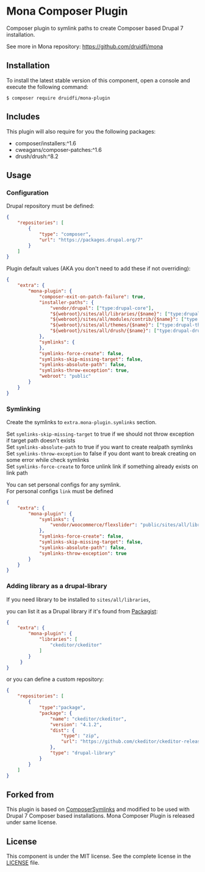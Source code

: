 # Mona Composer Plugin

Composer plugin to symlink paths to create Composer based Drupal 7 installation.

See more in Mona repository: https://github.com/druidfi/mona

## Installation

To install the latest stable version of this component, open a console and execute the following command:

```
$ composer require druidfi/mona-plugin
```

## Includes

This plugin will also require for you the following packages:

- composer/installers:^1.6
- cweagans/composer-patches:^1.6
- drush/drush:^8.2

## Usage

### Configuration

Drupal repository must be defined:

```json
{
    "repositories": [
        {
            "type": "composer",
            "url": "https://packages.drupal.org/7"
        }
    ]
}
```
    
Plugin default values (AKA you don't need to add these if not overriding):

```json
{
    "extra": {
        "mona-plugin": {
            "composer-exit-on-patch-failure": true,
            "installer-paths": {
                "vendor/drupal": ["type:drupal-core"],
                "${webroot}/sites/all/libraries/{$name}": ["type:drupal-library"],
                "${webroot}/sites/all/modules/contrib/{$name}": ["type:drupal-module"],
                "${webroot}/sites/all/themes/{$name}": ["type:drupal-theme"],
                "${webroot}/sites/all/drush/{$name}": ["type:drupal-drush"]
            },
            "symlinks": {
            },
            "symlinks-force-create": false,
            "symlinks-skip-missing-target": false,
            "symlinks-absolute-path": false,
            "symlinks-throw-exception": true,
            "webroot": "public"
        }
    }
}
```

### Symlinking

Create the symlinks to `extra.mona-plugin.symlinks` section.

Set `symlinks-skip-missing-target` to true if we should not throw exception if target path doesn't exists  
Set `symlinks-absolute-path` to true if you want to create realpath symlinks  
Set `symlinks-throw-exception` to false if you dont want to break creating on some error while check symlinks  
Set `symlinks-force-create` to force unlink link if something already exists on link path    

You can set personal configs for any symlink.  
For personal configs `link` must be defined  

```json
{
    "extra": {
        "mona-plugin": {
            "symlinks": {
                "vendor/woocommerce/flexslider": "public/sites/all/libraries/flexslider"
            },
            "symlinks-force-create": false,
            "symlinks-skip-missing-target": false,
            "symlinks-absolute-path": false,
            "symlinks-throw-exception": true
        }
    }
}
```

### Adding library as a drupal-library

If you need library to be installed to `sites/all/libraries`,

you can list it as a Drupal library if it's found from [Packagist](https://packagist.org/):

```json
{
    "extra": {
        "mona-plugin": {
            "libraries": [
                "ckeditor/ckeditor"
            ]
        }
     }
}
```

or you can define a custom repository:
     
```json
{
    "repositories": [
        {
            "type":"package",
            "package": {
                "name": "ckeditor/ckeditor",
                "version": "4.1.2",
                "dist": {
                    "type": "zip",
                    "url": "https://github.com/ckeditor/ckeditor-releases/archive/4.1.2/full.zip"
                },
                "type": "drupal-library"
            }
        }
    ]
}
```

## Forked from

This plugin is based on [ComposerSymlinks](https://github.com/somework/composer-symlinks) and modified to be used with
Drupal 7 Composer based installations. Mona Composer Plugin is released under same license.

## License

This component is under the MIT license. See the complete license in the [LICENSE](LICENSE) file.
